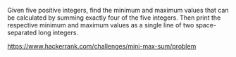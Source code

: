 Given five positive integers, find the minimum and maximum values that can be calculated by summing exactly four of the five integers. Then print the respective minimum and maximum values as a single line of two space-separated long integers.

https://www.hackerrank.com/challenges/mini-max-sum/problem